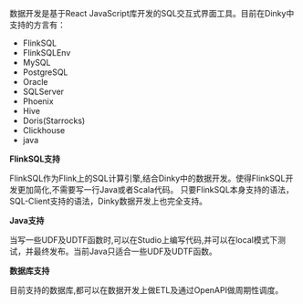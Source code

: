 数据开发是基于React JavaScript库开发的SQL交互式界面工具。目前在Dinky中支持的方言有：
 - FlinkSQL
 - FlinkSQLEnv
 - MySQL
 - PostgreSQL
 - Oracle
 - SQLServer
 - Phoenix
 - Hive
 - Doris(Starrocks)
 - Clickhouse
 - java 

**FlinkSQL支持**

 FlinkSQL作为Flink上的SQL计算引擎,结合Dinky中的数据开发。使得FlinkSQL开发更加简化,不需要写一行Java或者Scala代码。
 只要FlinkSQL本身支持的语法，SQL-Client支持的语法，Dinky数据开发上也完全支持。

**Java支持**

当写一些UDF及UDTF函数时,可以在Studio上编写代码,并可以在local模式下测试，并最终发布。当前Java只适合一些UDF及UDTF函数。

**数据库支持**

目前支持的数据库,都可以在数据开发上做ETL及通过OpenAPI做周期性调度。

 

 